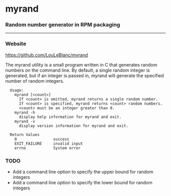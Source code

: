 # myrand
### Random number generator in RPM packaging

---

### Website
<a href="https://github.com/LouLeBlanc/myrand">https://github.com/LouLeBlanc/myrand</a>

The myrand utility is a small program written in C that generates random numbers on the command line.
By default, a single random integer is generated, but if an integer is passed in, myrand will generate
the specified number of random integers.

```
  Usage:
    myrand [<count>]
      If <count> is omitted, myrand returns a single random number.
      If <count> is specified, myrand returns <count> random numbers.
      <count> must be an integer greater than 0.
    myrand -h
      display help information for myrand and exit.
    myrand -v
      display version information for myrand and exit.

  Return Values
    0                success
    EXIT_FAILURE     invalid input
    errno            System error
```

### TODO
- Add a command line option to specify the upper bound for random integers  
- Add a command line option to specify the lower bound for random integers  

